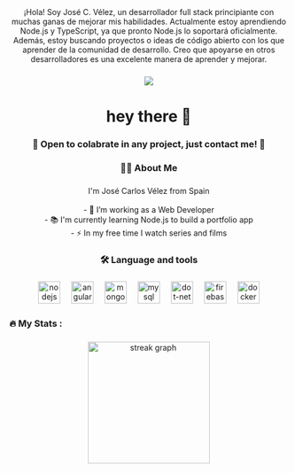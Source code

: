 <div align="center">
  ¡Hola! Soy José C. Vélez, un desarrollador full stack principiante con muchas ganas de mejorar mis habilidades. Actualmente estoy aprendiendo Node.js y TypeScript, ya que pronto Node.js lo soportará oficialmente. Además, estoy buscando proyectos o ideas de     
  código abierto con los que aprender de la comunidad de desarrollo. Creo que apoyarse en otros desarrolladores es una excelente manera de aprender y mejorar.
</div>

###


<div align="center">
  <img src="https://visitor-badge.laobi.icu/badge?page_id=JotaceCode.JotaceCode&"  />
</div>

###

<h1 align="center">hey there 👋</h1>
<h3 align="center"> 📖 Open to colabrate in any project, just contact me! 🔄</h3> 

###

<h3 align="center">👩‍💻  About Me</h3>

###

<p align="center">I'm José Carlos Vélez from Spain<br><br>- 🔭 I’m working as a Web Developer<br>- 📚 I'm currently learning Node.js to build a portfolio app<br>- ⚡ In my free time I watch series and films</p>

###

<h3 align="center">🛠 Language and tools</h3>

###

<div align="center">
  <img src="https://cdn.jsdelivr.net/gh/devicons/devicon/icons/nodejs/nodejs-original.svg" height="40" alt="nodejs logo"  />
  <img width="12" />
  <img src="https://cdn.jsdelivr.net/gh/devicons/devicon/icons/angularjs/angularjs-original.svg" height="40" alt="angular logo"  />
  <img width="12" />
  <img src="https://cdn.jsdelivr.net/gh/devicons/devicon/icons/mongodb/mongodb-original.svg" height="40" alt="mongodb logo"  />
  <img width="12" />
  <img src="https://cdn.jsdelivr.net/gh/devicons/devicon/icons/mysql/mysql-original-wordmark.svg" height="40" alt="mysql logo"  />
  <img width="12" />
  <img src="https://cdn.jsdelivr.net/gh/devicons/devicon/icons/dot-net/dot-net-plain-wordmark.svg" height="40" alt="dot-net logo"  />
  <img width="12" />
  <img src="https://cdn.jsdelivr.net/gh/devicons/devicon/icons/firebase/firebase-plain-wordmark.svg" height="40" alt="firebase logo"  />
  <img width="12" />
  <img src="https://cdn.jsdelivr.net/gh/devicons/devicon/icons/docker/docker-plain-wordmark.svg" height="40" alt="docker logo"  />
</div>

###

<h3 align="left">🔥   My Stats :</h3>

###

<div align="center">
  <img src="https://streak-stats.demolab.com?user=JotaceCode&locale=en&mode=daily&theme=dark&hide_border=false&border_radius=5&order=3" height="220" alt="streak graph"  />
</div>

###
